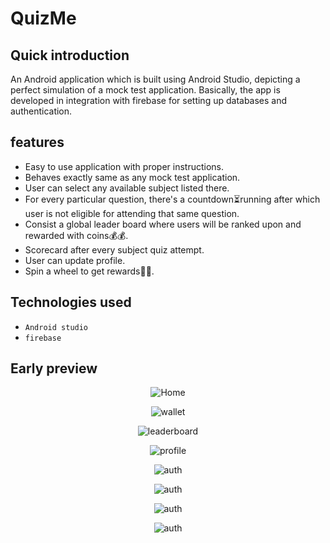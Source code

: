 # QuizMe

## Quick introduction
An Android application which is built using Android Studio, depicting a perfect simulation of a mock test application. Basically, the app is developed in integration with firebase for setting up databases and authentication.

## features
* Easy to use application with proper instructions.
* Behaves exactly same as any mock test application.
* User can select any available subject listed there.
* For every particular question, there's a countdown⏳running after which user is not eligible for attending that same question.
* Consist a global leader board where users will be ranked upon and rewarded with coins💰💰.
* Scorecard after every subject quiz attempt.
* User can update profile.
* Spin a wheel to get rewards🎉🎊.

## Technologies used
* `Android studio`
* `firebase`

## Early preview

<p align="center">
  <img src="https://i.ibb.co/QCSRNXf/screely-1621497556711.png" title="Home"/>
</p>

<p align="center">
  <img src="https://i.ibb.co/PCBpVZ2/screely-1621497521058.png" title="wallet"/>
</p>

<p align="center">
  <img src="https://i.ibb.co/VxjxtMq/screely-1621497538934.png" title="leaderboard"/>
</p>

<p align="center">
  <img src="https://i.ibb.co/QCCnzLp/screely-1621497800590.png" title="profile"/>
</p>

<p align="center">
  <img src="https://i.ibb.co/X85v0NW/screely-1621497580748.png" title="auth"/>
</p>

<p align="center">
  <img src="https://i.ibb.co/thGt6DW/screely-1621497597190.png" title="auth"/>
</p>

<p align="center">
  <img src="https://i.ibb.co/Rvwnntv/screely-1621497466790.png" title="auth"/>
</p>

<p align="center">
  <img src="https://i.ibb.co/DVxh0tH/screely-1621497499067.png" title="auth"/>
</p>

